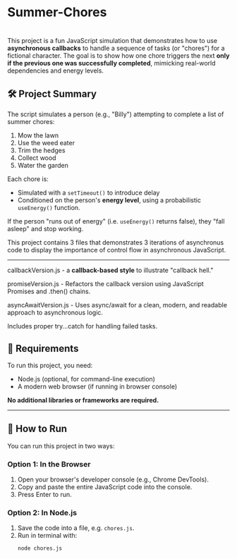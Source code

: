 # Summer-Chores
# 

This project is a fun JavaScript simulation that demonstrates how to use **asynchronous callbacks** to handle a sequence of tasks (or "chores") for a fictional character. The goal is to show how one chore triggers the next **only if the previous one was successfully completed**, mimicking real-world dependencies and energy levels.

## 🛠 Project Summary

The script simulates a person (e.g., "Billy") attempting to complete a list of summer chores:

1. Mow the lawn
2. Use the weed eater
3. Trim the hedges
4. Collect wood
5. Water the garden

Each chore is:
- Simulated with a `setTimeout()` to introduce delay
- Conditioned on the person's **energy level**, using a probabilistic `useEnergy()` function.

If the person "runs out of energy" (i.e. `useEnergy()` returns false), they "fall asleep" and stop working.

This project contains 3 files that demonstrates 3 iterations of asynchronus code to display the importance of control flow in asynchronous JavaScript.

---
callbackVersion.js -
 a **callback-based style** to illustrate "callback hell."

promiseVersion.js -
 Refactors the callback version using JavaScript Promises and .then() chains.

asyncAwaitVersion.js -
 Uses async/await for a clean, modern, and readable approach to asynchronous logic.

 Includes proper try...catch for handling failed tasks.


## 🔧 Requirements

To run this project, you need:

- Node.js (optional, for command-line execution)
- A modern web browser (if running in browser console)

**No additional libraries or frameworks are required.**

---

## 🚀 How to Run

You can run this project in two ways:

### Option 1: In the Browser
1. Open your browser's developer console (e.g., Chrome DevTools).
2. Copy and paste the entire JavaScript code into the console.
3. Press Enter to run.

### Option 2: In Node.js
1. Save the code into a file, e.g. `chores.js`.
2. Run in terminal with:
   ```bash
   node chores.js
